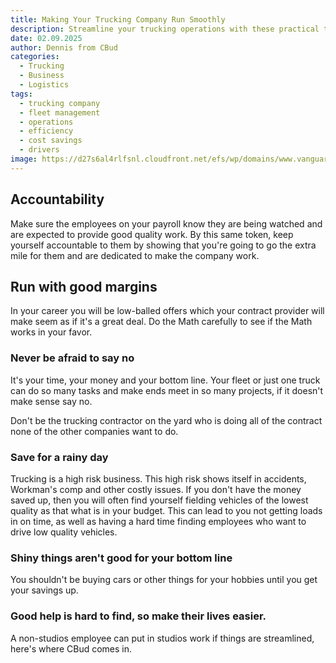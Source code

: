```yaml
---
title: Making Your Trucking Company Run Smoothly
description: Streamline your trucking operations with these practical tips and strategies for efficiency, cost savings, and driver satisfaction.
date: 02.09.2025 
author: Dennis from CBud
categories:
  - Trucking
  - Business
  - Logistics
tags:
  - trucking company
  - fleet management
  - operations
  - efficiency
  - cost savings
  - drivers
image: https://d27s6al4rlfsnl.cloudfront.net/efs/wp/domains/www.vanguardtrucks.com/wp-content/uploads/2023/11/8047556426.jpg
---
```



## Accountability

Make sure the employees on your payroll know they are being watched and are expected to provide good quality work. By this same token, keep yourself accountable to them by showing that you're going to go the extra mile for them and are dedicated to make the company work.


## Run with good margins 

In your career you will be low-balled offers which your contract provider will make seem as if it's a great deal. Do the Math carefully to see if the Math works in your favor.

### Never be afraid to say no

It's your time, your money and your bottom line. Your fleet or just one truck can do so many tasks and make ends meet in so many projects, if it doesn't make sense say no. 

Don't be the trucking contractor on the yard who is doing all of the contract none of the other companies want to do. 


### Save for a rainy day

Trucking is a high risk business. This high risk shows itself in accidents, Workman's comp and other costly issues. If you don't have the money saved up, then you will often find yourself fielding vehicles of the lowest quality as that what is in your budget. 
This can lead to you not getting loads in on time, as well as having a hard time finding employees who want to drive low quality vehicles.



### Shiny things aren't good for your bottom line

You shouldn't be buying cars or other things for your hobbies until you get your savings up.

### Good help is hard to find, so make their lives easier.

A non-studios employee can put in studios work if things are streamlined, here's where CBud comes in.
